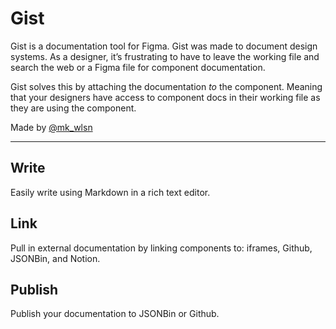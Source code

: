 # Gist

Gist is a documentation tool for Figma. Gist was made to document design systems. As a designer, it’s frustrating to have to leave the working file and search the web or a Figma file for component documentation.



Gist solves this by attaching the documentation *to* the component. Meaning that your designers have access to component docs in their working file as they are using the component.



Made by [@mk_wlsn](https://twitter.com/mk_wlsn)


---

## Write

Easily write using Markdown in a rich text editor.

## Link

Pull in external documentation by linking components to: iframes, Github, JSONBin, and Notion.

## Publish

Publish your documentation to JSONBin or Github.
